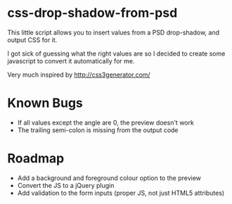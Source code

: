 css-drop-shadow-from-psd
========================

This little script allows you to insert values from a PSD drop-shadow, and output CSS for it.

I got sick of guessing what the right values are so I decided to create some javascript to convert it automatically for me. 

Very much inspired by http://css3generator.com/

Known Bugs
==========
- If all values except the angle are 0, the preview doesn't work
- The trailing semi-colon is missing from the output code

Roadmap
=======

- Add a background and foreground colour option to the preview
- Convert the JS to a jQuery plugin
- Add validation to the form inputs (proper JS, not just HTML5 attributes)